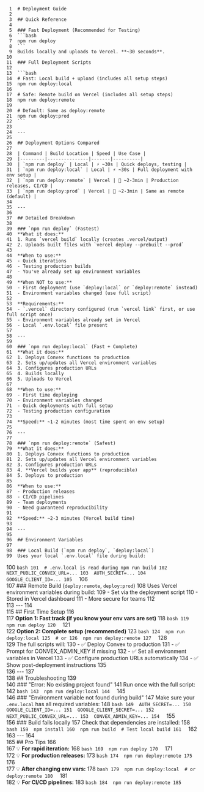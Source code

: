      1	# Deployment Guide
     2	
     3	## Quick Reference
     4	
     5	### Fast Deployment (Recommended for Testing)
     6	```bash
     7	npm run deploy
     8	```
     9	Builds locally and uploads to Vercel. **~30 seconds**.
    10	
    11	### Full Deployment Scripts
    12	
    13	```bash
    14	# Fast: Local build + upload (includes all setup steps)
    15	npm run deploy:local
    16	
    17	# Safe: Remote build on Vercel (includes all setup steps)  
    18	npm run deploy:remote
    19	
    20	# Default: Same as deploy:remote
    21	npm run deploy:prod
    22	```
    23	
    24	---
    25	
    26	## Deployment Options Compared
    27	
    28	| Command | Build Location | Speed | Use Case |
    29	|---------|---------------|-------|----------|
    30	| `npm run deploy` | Local | ⚡ ~30s | Quick deploys, testing |
    31	| `npm run deploy:local` | Local | ⚡ ~30s | Full deployment with env setup |
    32	| `npm run deploy:remote` | Vercel | 🐢 ~2-3min | Production releases, CI/CD |
    33	| `npm run deploy:prod` | Vercel | 🐢 ~2-3min | Same as remote (default) |
    34	
    35	---
    36	
    37	## Detailed Breakdown
    38	
    39	### `npm run deploy` (Fastest)
    40	**What it does:**
    41	1. Runs `vercel build` locally (creates .vercel/output)
    42	2. Uploads built files with `vercel deploy --prebuilt --prod`
    43	
    44	**When to use:**
    45	- Quick iterations
    46	- Testing production builds
    47	- You've already set up environment variables
    48	
    49	**When NOT to use:**
    50	- First deployment (use `deploy:local` or `deploy:remote` instead)
    51	- Environment variables changed (use full script)
    52	
    53	**Requirements:**
    54	- `.vercel` directory configured (run `vercel link` first, or use full script once)
    55	- Environment variables already set in Vercel
    56	- Local `.env.local` file present
    57	
    58	---
    59	
    60	### `npm run deploy:local` (Fast + Complete)
    61	**What it does:**
    62	1. Deploys Convex functions to production
    63	2. Sets up/updates all Vercel environment variables
    64	3. Configures production URLs
    65	4. Builds locally
    66	5. Uploads to Vercel
    67	
    68	**When to use:**
    69	- First time deploying
    70	- Environment variables changed
    71	- Quick deployments with full setup
    72	- Testing production configuration
    73	
    74	**Speed:** ~1-2 minutes (most time spent on env setup)
    75	
    76	---
    77	
    78	### `npm run deploy:remote` (Safest)
    79	**What it does:**
    80	1. Deploys Convex functions to production
    81	2. Sets up/updates all Vercel environment variables
    82	3. Configures production URLs
    83	4. **Vercel builds your app** (reproducible)
    84	5. Deploys to production
    85	
    86	**When to use:**
    87	- Production releases
    88	- CI/CD pipelines
    89	- Team deployments
    90	- Need guaranteed reproducibility
    91	
    92	**Speed:** ~2-3 minutes (Vercel build time)
    93	
    94	---
    95	
    96	## Environment Variables
    97	
    98	### Local Build (`npm run deploy`, `deploy:local`)
    99	Uses your local `.env.local` file during build:
   100	```bash
   101	# .env.local is read during npm run build
   102	NEXT_PUBLIC_CONVEX_URL=...
   103	AUTH_SECRET=...
   104	GOOGLE_CLIENT_ID=...
   105	```
   106	
   107	### Remote Build (`deploy:remote`, `deploy:prod`)
   108	Uses Vercel environment variables during build:
   109	- Set via the deployment script
   110	- Stored in Vercel dashboard
   111	- More secure for teams
   112	
   113	---
   114	
   115	## First Time Setup
   116	
   117	**Option 1: Fast track (if you know your env vars are set)**
   118	```bash
   119	npm run deploy
   120	```
   121	
   122	**Option 2: Complete setup (recommended)**
   123	```bash
   124	npm run deploy:local
   125	# or
   126	npm run deploy:remote
   127	```
   128	
   129	The full scripts will:
   130	- ✅ Deploy Convex to production
   131	- ✅ Prompt for CONVEX_ADMIN_KEY if missing
   132	- ✅ Set all environment variables in Vercel
   133	- ✅ Configure production URLs automatically
   134	- ✅ Show post-deployment instructions
   135	
   136	---
   137	
   138	## Troubleshooting
   139	
   140	### "Error: No existing project found"
   141	Run once with the full script:
   142	```bash
   143	npm run deploy:local
   144	```
   145	
   146	### "Environment variable not found during build"
   147	Make sure your `.env.local` has all required variables:
   148	```bash
   149	AUTH_SECRET=...
   150	GOOGLE_CLIENT_ID=...
   151	GOOGLE_CLIENT_SECRET=...
   152	NEXT_PUBLIC_CONVEX_URL=...
   153	CONVEX_ADMIN_KEY=...
   154	```
   155	
   156	### Build fails locally
   157	Check that dependencies are installed:
   158	```bash
   159	npm install
   160	npm run build  # Test local build
   161	```
   162	
   163	---
   164	
   165	## Pro Tips
   166	
   167	💡 **For rapid iteration:**
   168	```bash
   169	npm run deploy
   170	```
   171	
   172	💡 **For production releases:**
   173	```bash
   174	npm run deploy:remote
   175	```
   176	
   177	💡 **After changing env vars:**
   178	```bash
   179	npm run deploy:local  # or deploy:remote
   180	```
   181	
   182	💡 **For CI/CD pipelines:**
   183	```bash
   184	npm run deploy:remote
   185	```
